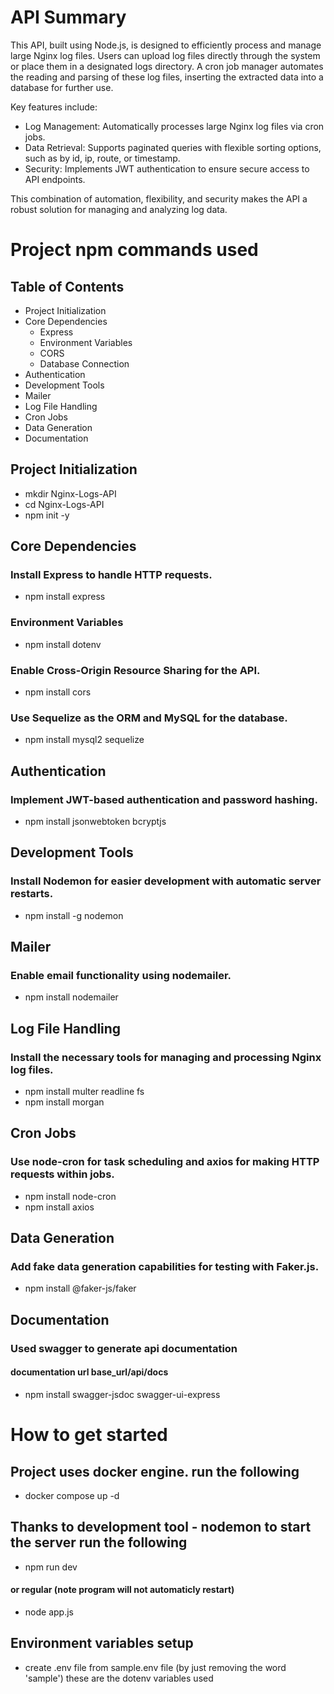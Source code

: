 # API Summary
This API, built using Node.js, is designed to efficiently process and manage large Nginx log files. Users can upload log files directly through the system or place them in a designated logs directory. A cron job manager automates the reading and parsing of these log files, inserting the extracted data into a database for further use.

Key features include:
- Log Management: Automatically processes large Nginx log files via cron jobs.
- Data Retrieval: Supports paginated queries with flexible sorting options, such as by id, ip, route, or timestamp.
- Security: Implements JWT authentication to ensure secure access to API endpoints.

This combination of automation, flexibility, and security makes the API a robust solution for managing and analyzing log data.

# Project npm commands used
## Table of Contents
- Project Initialization
- Core Dependencies
    - Express
    - Environment Variables
    - CORS
    - Database Connection
- Authentication
- Development Tools
- Mailer
- Log File Handling
- Cron Jobs
- Data Generation
- Documentation

## Project Initialization
- mkdir Nginx-Logs-API
- cd Nginx-Logs-API
- npm init -y

## Core Dependencies
### Install Express to handle HTTP requests.
- npm install express
### Environment Variables
- npm install dotenv
### Enable Cross-Origin Resource Sharing for the API.
- npm install cors

### Use Sequelize as the ORM and MySQL for the database.
- npm install mysql2 sequelize

## Authentication
### Implement JWT-based authentication and password hashing.
- npm install jsonwebtoken bcryptjs

## Development Tools
### Install Nodemon for easier development with automatic server restarts.
- npm install -g nodemon

## Mailer
### Enable email functionality using nodemailer.
- npm install nodemailer

## Log File Handling
### Install the necessary tools for managing and processing Nginx log files.
- npm install multer readline fs
- npm install morgan

## Cron Jobs
### Use node-cron for task scheduling and axios for making HTTP requests within jobs.
- npm install node-cron
- npm install axios

## Data Generation
### Add fake data generation capabilities for testing with Faker.js.
- npm install @faker-js/faker

## Documentation
### Used swagger to generate api documentation
#### documentation url base_url/api/docs
- npm install swagger-jsdoc swagger-ui-express

# How to get started
## Project uses docker engine. run the following
- docker compose up -d
## Thanks to development tool - nodemon to start the server run the following
- npm run dev
#### or regular (note program will not automaticly restart)
- node app.js
## Environment variables setup
- create .env file from sample.env file (by just removing the word 'sample') these are the dotenv variables used
